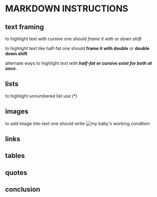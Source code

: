 # MARKDOWN INSTRUCTIONS

## text framing

to highlight text with cursive one should *frame it with* or _down shift_

to highlight text like half-fat one should **frame it with double** or __double down shift__

alternate ways to highlight _text with **half-fat or cursive exist for both at once**_.
## lists

to highlight unnumbered list use (*)

## images

to add image into text one should write ![my baby's working condition](babyatwork.jpg)



## links

## tables

## quotes



## conclusion

